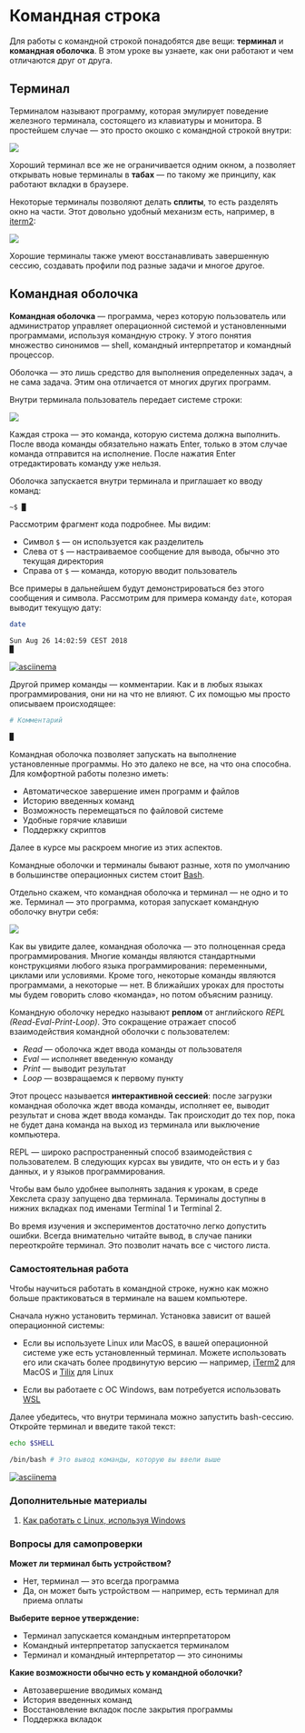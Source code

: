 # Командная строка

Для работы с командной строкой понадобятся две вещи: **терминал** и **командная оболочка**. В этом уроке вы узнаете, как они работают и чем отличаются друг от друга.

## Терминал

Терминалом называют программу, которая эмулирует поведение железного терминала, состоящего из клавиатуры и монитора. В простейшем случае — это просто окошко с командной строкой внутри:

![](../images/cli/image_2_1.png)

Хороший терминал все же не ограничивается одним окном, а позволяет открывать новые терминалы в **табах** — по такому же принципу, как работают вкладки в браузере.

Некоторые терминалы позволяют делать **сплиты**, то есть разделять окно на части. Этот довольно удобный механизм есть, например, в [iterm2](https://iterm2.com):

![](../images/cli/image_2_2.png)

Хорошие терминалы также умеют восстанавливать завершенную сессию, создавать профили под разные задачи и многое другое.

## Командная оболочка

**Командная оболочка** — программа, через которую пользователь или администратор управляет операционной системой и установленными программами, используя командную строку. У этого понятия множество синонимов — shell, командный интерпретатор и командный процессор.

Оболочка — это лишь средство для выполнения определенных задач, а не сама задача. Этим она отличается от многих других программ.

Внутри терминала пользователь передает системе строки:

![](../images/cli/image_2_3.png)

Каждая строка — это команда, которую система должна выполнить. После ввода команды обязательно нажать <shortcut>Enter</shortcut>, только в этом случае команда отправится на исполнение. После нажатия <shortcut>Enter</shortcut> отредактировать команду уже нельзя.

Оболочка запускается внутри терминала и приглашает ко вводу команд:

```bash
~$ █
```

Рассмотрим фрагмент кода подробнее. Мы видим:

- Символ `$` — он используется как разделитель
- Слева от `$` — настраиваемое сообщение для вывода, обычно это текущая директория
- Справа от `$` — команда, которую вводит пользователь

Все примеры в дальнейшем будут демонстрироваться без этого сообщения и символа. Рассмотрим для примера команду `date`, которая выводит текущую дату:

```bash
date

Sun Aug 26 14:02:59 CEST 2018
█
```

[![asciinema](https://asciinema.org/a/X0rfaJunasjGlEVeG10Zkpwek.png)](https://asciinema.org/a/X0rfaJunasjGlEVeG10Zkpwek/iframe?preload=1&cols=120&rows=13)

Другой пример команды — комментарии. Как и в любых языках программирования, они ни на что не влияют. С их помощью мы просто описываем происходящее:

```bash
# Комментарий

█
```
Командная оболочка позволяет запускать на выполнение установленные программы. Но это далеко не все, на что она способна. Для комфортной работы полезно иметь:

- Автоматическое завершение имен программ и файлов
- Историю введенных команд
- Возможность перемещаться по файловой системе
- Удобные горячие клавиши
- Поддержку скриптов 

Далее в курсе мы раскроем многие из этих аспектов.

Командные оболочки и терминалы бывают разные, хотя по умолчанию в большинстве операционных систем стоит [Bash](https://ru.wikipedia.org/wiki/Bash).

Отдельно скажем, что командная оболочка и терминал — не одно и то же. Терминал — это программа, которая запускает командную оболочку внутри себя:

![](../images/cli/image_2_4.png)

Как вы увидите далее, командная оболочка — это полноценная среда программирования. Многие команды являются стандартными конструкциями любого языка программирования: переменными, циклами или условиями. Кроме того, некоторые команды являются программами, а некоторые — нет. В ближайших уроках для простоты мы будем говорить слово «команда», но потом объясним разницу.

Командную оболочку нередко называют **реплом** от английского *REPL (Read-Eval-Print-Loop)*. Это сокращение отражает способ взаимодействия командной оболочки с пользователем:

- *Read* — оболочка ждет ввода команды от пользователя
- *Eval* — исполняет введенную команду
- *Print* — выводит результат
- *Loop* — возвращаемся к первому пункту

Этот процесс называется **интерактивной сессией**: после загрузки командная оболочка ждет ввода команды, исполняет ее, выводит результат и снова ждет ввода команды. Так происходит до тех пор, пока не будет дана команда на выход из терминала или выключение компьютера.

REPL — широко распространенный способ взаимодействия с пользователем. В следующих курсах вы увидите, что он есть и у баз данных, и у языков программирования.

Чтобы вам было удобнее выполнять задания к урокам, в среде Хекслета сразу запущено два терминала. Терминалы доступны в нижних вкладках под именами Terminal 1 и Terminal 2.

Во время изучения и экспериментов достаточно легко допустить ошибки. Всегда внимательно читайте вывод, в случае паники переоткройте терминал. Это позволит начать все с чистого листа.

### Самостоятельная работа

Чтобы научиться работать в командной строке, нужно как можно больше практиковаться в терминале на вашем компьютере.

Сначала нужно установить терминал. Установка зависит от вашей операционной системы:

- Если вы используете Linux или MacOS, в вашей операционной системе уже есть установленный терминал. Можете использовать его или скачать более продвинутую версию — например, [iTerm2](https://iterm2.com) для MacOS и [Tilix](https://gnunn1.github.io/tilix-web/) для Linux

- Если вы работаете с ОС Windows, вам потребуется использовать [WSL](https://learn.microsoft.com/ru-ru/windows/wsl/install)

Далее убедитесь, что внутри терминала можно запустить bash-сессию. Откройте терминал и введите такой текст:

```bash
echo $SHELL

/bin/bash # Это вывод команды, которую вы ввели выше
```

[![asciinema](https://asciinema.org/a/Il9wwLbctBekEJ6UV8MccLMz7.png)](https://asciinema.org/a/Il9wwLbctBekEJ6UV8MccLMz7/iframe?preload=1&cols=120&rows=13)

### Дополнительные материалы

1. [Как работать с Linux, используя Windows](https://guides.hexlet.io/ru/ubuntu-linux-in-windows/?_gl=1*1wvvdxh*_ga*MTExOTQzMTcyNC4xNzAwNTc4NDA3*_ga_PM3R85EKHN*MTcwMTM0ODI2My44LjEuMTcwMTM1MDUzNy4wLjAuMA..*_ga_WWGZ6EVHEY*MTcwMTM0ODY5My4xMC4xLjE3MDEzNTA0NzcuNjAuMC4w)

### Вопросы для самопроверки

**Может ли терминал быть устройством?**

- Нет, терминал — это всегда программа
- Да, он может быть устройством — например, есть терминал для приема оплаты

**Выберите верное утверждение:**

- Терминал запускается командным интерпретатором
- Командный интерпретатор запускается терминалом
- Терминал и командный интерпретатор — это синонимы

**Какие возможности обычно есть у командной оболочки?**

- Автозавершение вводимых команд
- История введенных команд
- Восстановление вкладок после закрытия программы
- Поддержка вкладок